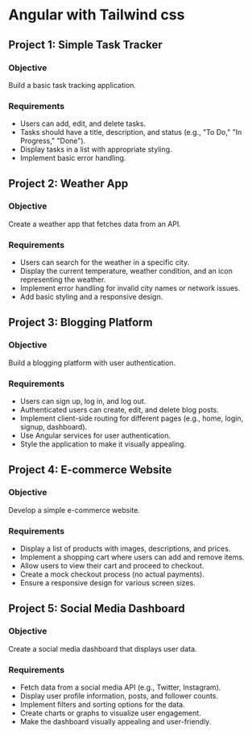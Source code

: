 <h1> Angular with Tailwind css</h1>

## Project 1: Simple Task Tracker

### Objective
Build a basic task tracking application.

### Requirements
- Users can add, edit, and delete tasks.
- Tasks should have a title, description, and status (e.g., "To Do," "In Progress," "Done").
- Display tasks in a list with appropriate styling.
- Implement basic error handling.

## Project 2: Weather App

### Objective
Create a weather app that fetches data from an API.

### Requirements
- Users can search for the weather in a specific city.
- Display the current temperature, weather condition, and an icon representing the weather.
- Implement error handling for invalid city names or network issues.
- Add basic styling and a responsive design.

## Project 3: Blogging Platform

### Objective
Build a blogging platform with user authentication.

### Requirements
- Users can sign up, log in, and log out.
- Authenticated users can create, edit, and delete blog posts.
- Implement client-side routing for different pages (e.g., home, login, signup, dashboard).
- Use Angular services for user authentication.
- Style the application to make it visually appealing.

## Project 4: E-commerce Website

### Objective
Develop a simple e-commerce website.

### Requirements
- Display a list of products with images, descriptions, and prices.
- Implement a shopping cart where users can add and remove items.
- Allow users to view their cart and proceed to checkout.
- Create a mock checkout process (no actual payments).
- Ensure a responsive design for various screen sizes.

## Project 5: Social Media Dashboard

### Objective
Create a social media dashboard that displays user data.

### Requirements
- Fetch data from a social media API (e.g., Twitter, Instagram).
- Display user profile information, posts, and follower counts.
- Implement filters and sorting options for the data.
- Create charts or graphs to visualize user engagement.
- Make the dashboard visually appealing and user-friendly.
